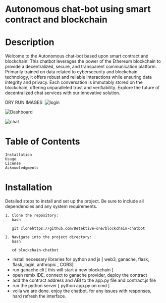 # Autonomous chat-bot using smart contract and blockchain
# Description

Welcome to the Autonomous chat-bot based upon smart contract and blockchain! This chatbot leverages the power of the Ethereum blockchain to provide a decentralized, secure, and transparent communication platform. Primarily trained on data related to cybersecurity and blockchain technology, it offers robust and reliable interactions while ensuring data integrity and privacy. Each conversation is immutably stored on the blockchain, offering unparalleled trust and verifiability. Explore the future of decentralized chat services with our innovative solution.

DRY RUN IMAGES:
![login](https://github.com/Detektive-one/blockchain-chatbot/assets/86166599/148b8675-ebd6-424b-9ed0-3aab9a803b6a)

![Dashboard](https://github.com/Detektive-one/blockchain-chatbot/assets/86166599/26a341ce-22bd-47ef-b9fc-473f6a0f08e2)

![chat](https://github.com/Detektive-one/blockchain-chatbot/assets/86166599/850409d9-dd78-4266-a6c1-4c388dcc8c4a)

# Table of Contents

    Installation
    Usage
    License
    Acknowledgments

# Installation

Detailed steps to install and set up the project. Be sure to include all dependencies and any system requirements.

    1. Clone the repository:
       bash
       
       git clonehttps://github.com/Detektive-one/blockchain-chatbot

    2. Navigate into the project directory:
       bash

       cd blockchain-chatbot


- install necessary libraries for python and js [ web3, ganache, flask, flask_login, anthropic , CORS]
- run ganache cli [ this will start a new blockchain ]
- open remix IDE, connect to ganache provider, deploy the contract
- add the contract address and ABI to the app.py file and contract.js file
- run the python server [ python app.py on cmd ]
- voila we are done. enjoy the chatbot. for any issues with responses, hard refresh the interface.
  
